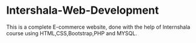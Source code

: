 # Intershala-Web-Development
This is a complete E-commerce website, done with the help of Internshala course using HTML,CSS,Bootstrap,PHP and MYSQL.
